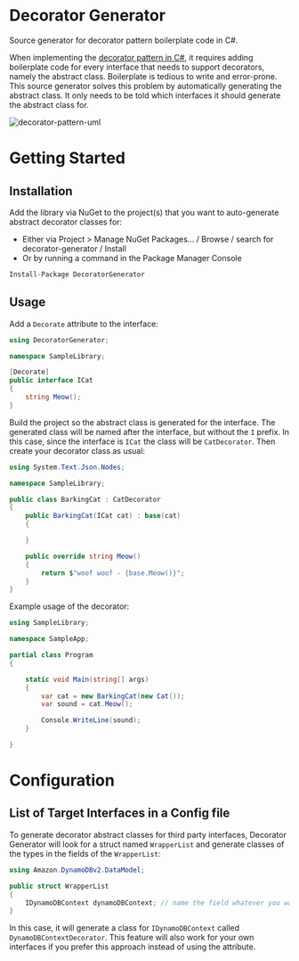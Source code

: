 # Decorator Generator

Source generator for decorator pattern boilerplate code in C#.

When implementing the [decorator pattern in C#](https://en.wikipedia.org/wiki/Decorator_pattern#C#), it requires adding boilerplate code for every interface that needs to support decorators, namely the abstract class. Boilerplate is tedious to write and error-prone. This source generator solves this problem by automatically generating the abstract class. It only needs to be told which interfaces it should generate the abstract class for.

![decorator-pattern-uml](https://user-images.githubusercontent.com/3643313/220009438-a2ef1990-af1e-4b56-a5c9-b3f1aed2d80f.png)

# Getting Started

## Installation

Add the library via NuGet to the project(s) that you want to auto-generate abstract decorator classes for:

- Either via Project > Manage NuGet Packages... / Browse / search for decorator-generator / Install
- Or by running a command in the Package Manager Console

```c#
Install-Package DecoratorGenerator
```

## Usage

Add a `Decorate` attribute to the interface:

```c#
using DecoratorGenerator;

namespace SampleLibrary;

[Decorate]
public interface ICat
{
    string Meow();
}
```

Build the project so the abstract class is generated for the interface. The generated class will be named after the interface, but without the `I` prefix. In this case, since the interface is `ICat` the class will be `CatDecorator`. Then create your decorator class as usual:

```c#
using System.Text.Json.Nodes;

namespace SampleLibrary;

public class BarkingCat : CatDecorator
{
    public BarkingCat(ICat cat) : base(cat)
    {

    }

    public override string Meow()
    {
        return $"woof woof - {base.Meow()}";
    }
}

```

Example usage of the decorator:

```c#
using SampleLibrary;

namespace SampleApp;

partial class Program
{

    static void Main(string[] args)
    {
        var cat = new BarkingCat(new Cat());
        var sound = cat.Meow();

        Console.WriteLine(sound);
    }

}
```

# Configuration

## List of Target Interfaces in a Config file

To generate decorator abstract classes for third party interfaces, Decorator Generator will look for a struct named `WrapperList` and generate classes of the types in the fields of the `WrapperList`:

```c#
using Amazon.DynamoDBv2.DataModel;

public struct WrapperList
{
    IDynamoDBContext dynamoDBContext; // name the field whatever you want, it isn't used.
}
```

In this case, it will generate a class for `IDynamoDBContext` called `DynamoDBContextDecorator`. This feature will also work for your own interfaces if you prefer this approach instead of using the attribute.
